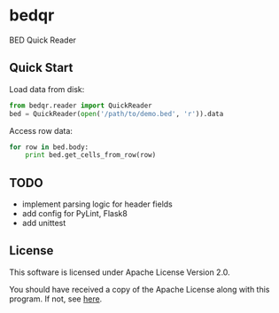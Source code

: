 bedqr
=====

BED Quick Reader


Quick Start
-----------

Load data from disk:

```python
from bedqr.reader import QuickReader
bed = QuickReader(open('/path/to/demo.bed', 'r')).data
```
Access row data:

```python
for row in bed.body:
    print bed.get_cells_from_row(row)
```

TODO
----

- implement parsing logic for header fields
- add config for PyLint, Flask8
- add unittest

License
-------

This software is licensed under Apache License Version 2.0.

You should have received a copy of the Apache License along with this program.  If not, see [here](http://www.apache.org/licenses/LICENSE-2.0).
